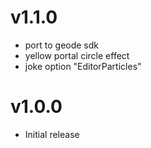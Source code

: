 # v1.1.0

 * port to geode sdk
 * yellow portal circle effect
 * joke option "EditorParticles"

# v1.0.0

 * Initial release
